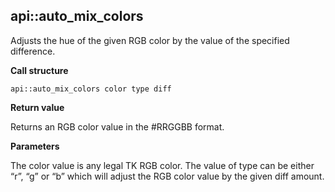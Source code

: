 ## api\::auto\_mix\_colors

Adjusts the hue of the given RGB color by the value of the specified difference.

**Call structure**

`api::auto_mix_colors color type diff`

**Return value**

Returns an RGB color value in the #RRGGBB format.

**Parameters**

The color value is any legal TK RGB color.  The value of type can be either “r”, “g” or “b” which will adjust the RGB color value by the given diff amount.